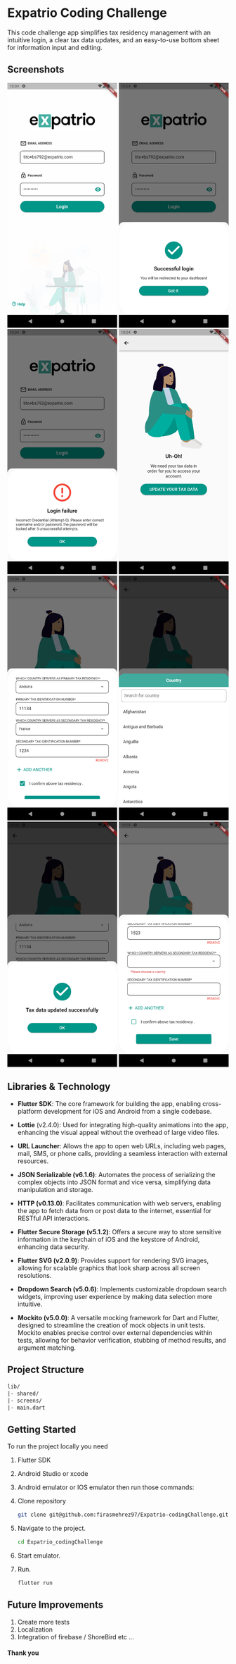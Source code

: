 # Expatrio Coding Challenge

This code challenge app simplifies tax residency management with an intuitive login, a clear tax data updates, and an easy-to-use bottom sheet for information input and editing.
## Screenshots

<img src="screenshots/01.png" width=250 /> <img src="screenshots/02.png" width=250 />
<img src="screenshots/03.png" width=250 /> <img src="screenshots/04.png" width=250 />
<img src="screenshots/05.png" width=250 /> <img src="screenshots/06.png" width=250 />
<img src="screenshots/07.png" width=250 /> <img src="screenshots/08.png" width=250 />

## Libraries & Technology

- **Flutter SDK**: The core framework for building the app, enabling cross-platform development for iOS and Android from a single codebase.

- **Lottie** (v2.4.0): Used for integrating high-quality animations into the app, enhancing the visual appeal without the overhead of large video files.

- **URL Launcher**: Allows the app to open web URLs, including web pages, mail, SMS, or phone calls, providing a seamless interaction with external resources.

- **JSON Serializable (v6.1.6)**: Automates the process of serializing the complex objects into JSON format and vice versa, simplifying data manipulation and storage.

- **HTTP (v0.13.0)**: Facilitates communication with web servers, enabling the app to fetch data from or post data to the internet, essential for RESTful API interactions.

- **Flutter Secure Storage (v5.1.2)**: Offers a secure way to store sensitive information in the keychain of iOS and the keystore of Android, enhancing data security.

- **Flutter SVG (v2.0.9)**: Provides support for rendering SVG images, allowing for scalable graphics that look sharp across all screen resolutions.

- **Dropdown Search (v5.0.6)**: Implements customizable dropdown search widgets, improving user experience by making data selection more intuitive.

- **Mockito (v5.0.0)**: A versatile mocking framework for Dart and Flutter, designed to streamline the creation of mock objects in unit tests. Mockito enables precise control over external dependencies within tests, allowing for behavior verification, stubbing of method results, and argument matching.

## Project Structure

```
lib/
|- shared/
|- screens/
|- main.dart
```

## Getting Started

To run the project locally you need 
1. Flutter SDK
2. Android Studio or xcode 
3. Android emulator or IOS emulator
then run those commands: 

1. Clone repository

    ```bash
    git clone git@github.com:firasmehrez97/Expatrio-codingChallenge.git

    ```

2. Navigate to the project.

    ```bash
    cd Expatrio_codingChallenge
    ```

3. Start emulator.

3. Run.

    ```bash
    flutter run
    ```

## Future Improvements
1. Create more tests
2. Localization
3. Integration of firebase / ShoreBird etc ...

#### Thank you
